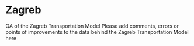 # Zagreb
QA of the Zagreb Transportation Model
Please add comments, errors or points of improvements to the data behind the Zagreb Transportation Model here
